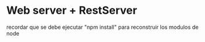 # Web server + RestServer

recordar que se debe ejecutar "npm install" para reconstruir los modulos de node